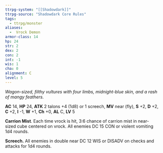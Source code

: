 ```yaml
---
ttrpg-system: "[[Shadowdark]]"
ttrpg-source: "Shadowdark Core Rules"
tags:
  - ttrpg/monster
aliases:
  -  Vrock Demon
armor-class: 14
hp: 24
str: 2
dex: 2
con: 2
int: -1
wis: 1
cha: 0
alignment: C
level: 5
---
```


_Wagon-sized, filthy vultures with four limbs, midnight-blue skin, and a rash of mangy feathers._

**AC** 14, **HP** 24, **ATK** 2 talons +4 (1d8) or 1 screech, **MV** near (fly), **S** +2, **D** +2, **C** +2, **I** -1, **W** +1, **Ch** +0, **AL** C, **LV** 5

**Carrion Mist**. Each time vrock is hit, 3:6 chance of carrion mist in near-sized cube centered on vrock. All enemies DC 15 CON or violent vomiting 1d4 rounds. 

**Screech.** All enemies in double near DC 12 WIS or DISADV on checks and attacks for 1d4 rounds.

